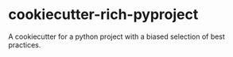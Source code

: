 # cookiecutter-rich-pyproject

A cookiecutter for a python project with a biased selection of best practices.
